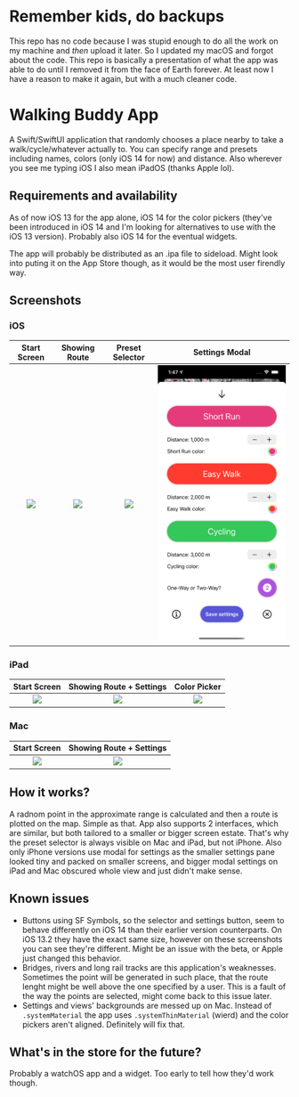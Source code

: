 # Remember kids, do backups
This repo has no code because I was stupid enough to do all the work on my machine and *then* upload it later. So I updated my macOS and forgot about the code. This repo is basically a presentation of what the app was able to do until I removed it from the face of Earth forever. At least now I have a reason to make it again, but with a much cleaner code.

# Walking Buddy App
A Swift/SwiftUI application that randomly chooses a place nearby to take a walk/cycle/whatever actually to. You can specify range and presets including names, colors (only iOS 14 for now) and distance. Also wherever you see me typing iOS I also mean iPadOS (thanks Apple lol).

## Requirements and availability
As of now iOS 13 for the app alone, iOS 14 for the color pickers (they've been introduced in iOS 14 and I'm looking for alternatives to use with the iOS 13 version). Probably also iOS 14 for the eventual widgets.  

The app will probably be distributed as an .ipa file to sideload. Might look into puting it on the App Store though, as it would be the most user firendly way.

## Screenshots
### iOS

Start Screen               |  Showing Route            |  Preset Selector          |  Settings Modal
:-------------------------:|:-------------------------:|:-------------------------:|:-------------------------:
![](screenshots/Simulator%20Screen%20Shot%20-%20iPhone%2011%20Pro%20Max%20-%202020-07-14%20at%2013.44.52.png)  |  ![](screenshots/Simulator%20Screen%20Shot%20-%20iPhone%2011%20Pro%20Max%20-%202020-07-14%20at%2013.46.21.png)  |  ![](screenshots/Simulator%20Screen%20Shot%20-%20iPhone%2011%20Pro%20Max%20-%202020-07-14%20at%2013.47.04.png)  |  ![](screenshots/Simulator%20Screen%20Shot%20-%20iPhone%2011%20Pro%20Max%20-%202020-07-14%20at%2013.47.12.png)



### iPad

Start Screen               |  Showing Route + Settings |  Color Picker             
:-------------------------:|:-------------------------:|:-------------------------:
![](screenshots/Simulator%20Screen%20Shot%20-%20iPad%20(7th%20generation)%20-%202020-07-14%20at%2013.47.39.png)  |  ![](screenshots/Simulator%20Screen%20Shot%20-%20iPad%20(7th%20generation)%20-%202020-07-14%20at%2013.47.53.png)  | ![](screenshots/Simulator%20Screen%20Shot%20-%20iPad%20(7th%20generation)%20-%202020-07-14%20at%2013.48.14.png) 

### Mac

Start Screen               |  Showing Route + Settings            
:-------------------------:|:-------------------------:
![](screenshots/Screenshot%202020-07-14%20at%2013.49.05.png)  |  ![](screenshots/Screenshot%202020-07-14%20at%2013.49.50.png)

## How it works?
A radnom point in the approximate range is calculated and then a route is plotted on the map. Simple as that. App also supports 2 interfaces, which are similar, but both tailored to a smaller or bigger screen estate. That's why the preset selector is always visible on Mac and iPad, but not iPhone. Also only iPhone versions use modal for settings as the smaller settings pane looked tiny and packed on smaller screens, and bigger modal settings on iPad and Mac obscured whole view and just didn't make sense.

## Known issues
- Buttons using SF Symbols, so the selector and settings button, seem to behave differently on iOS 14 than their earlier version counterparts. On iOS 13.2 they have the exact same size, however on these screenshots you can see they're different. Might be an issue with the beta, or Apple just changed this behavior.
- Bridges, rivers and long rail tracks are this application's weaknesses. Sometimes the point will be generated in such place, that the route lenght might be well above the one specified by a user. This is a fault of the way the points are selected, might come back to this issue later.
- Settings and views' backgrounds are messed up on Mac. Instead of `.systemMaterial` the app uses `.systemThinMaterial` (wierd) and the color pickers aren't aligned. Definitely will fix that.

## What's in the store for the future?
Probably a watchOS app and a widget. Too early to tell how they'd work though.
